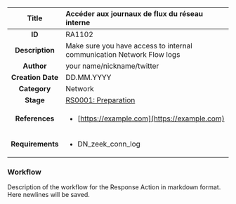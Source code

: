 | Title                       | Accéder aux journaux de flux du réseau interne         |
|:---------------------------:|:--------------------|
| **ID**                      | RA1102            |
| **Description**             | Make sure you have access to internal communication Network Flow logs   |
| **Author**                  | your name/nickname/twitter        |
| **Creation Date**           | DD.MM.YYYY |
| **Category**                | Network      |
| **Stage**                   |[RS0001: Preparation](../Response_Stages/RS0001.md)| 
| **References** |<ul><li>[https://example.com](https://example.com)</li></ul>|
| **Requirements** |<ul><li>DN_zeek_conn_log</li></ul>|

### Workflow

Description of the workflow for the Response Action in markdown format.  
Here newlines will be saved.  
